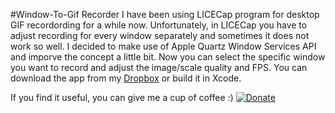 #Window-To-Gif Recorder 
I have been using LICECap program for desktop GIF recordording for a while now. Unfortunately, in LICECap you have to adjust recording for every window separately and sometimes it does not work so well. I decided to make use of Apple Quartz Window Services API and imporve the concept a little bit. Now you can select the specific window you want to record and adjust the image/scale quality and FPS. 
You can download the app from my [Dropbox](https://www.dropbox.com/s/4olykfd4qbtcs8r/Wind.app.zip?dl=0) or build it in Xcode. 

If you find it useful, you can give me a cup of coffee :) 
[![Donate](https://img.shields.io/badge/Donate-PayPal-green.svg)](https://www.paypal.me/YegorC)
